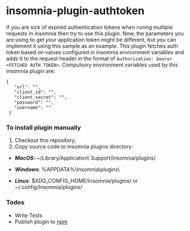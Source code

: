 # **insomnia-plugin-authtoken**

If you are sick of expired authentication tokens when runing multiple requests in insomnia then try to use this plugin.
Now, the parameters you are using to get _your_ application token might be different, 
but you can implement it using this sample as an example.
This plugin fetches auth token based on values configured in insomnia environment variables 
and adds it to the request header in the format of `Authorization: bearer <FETCHED AUTH TOKEN>`.
Compulsory environment variables used by this insomnia plugin are:

```
{
   "url": "",
   "client_id": "",
   "client_secret": "",
   "password": "",
   "username": ""
 }
 ```
 
 ### To install plugin manually
 1) Checkout this repository;
 2) Copy source code to insomnia plugins directory:
 
 - ___MacOS_:__ ~/Library/Application\ Support/Insomnia/plugins/
 
 - _**Windows**_: %APPDATA%\Insomnia\plugins\
 
 - _**Linux**_: $XDG_CONFIG_HOME/Insomnia/plugins/ or ~/.config/Insomnia/plugins/
 
 
 ### Todos
  - Write Tests
  - Publish plugin to [npm](https://www.npmjs.com/)
 